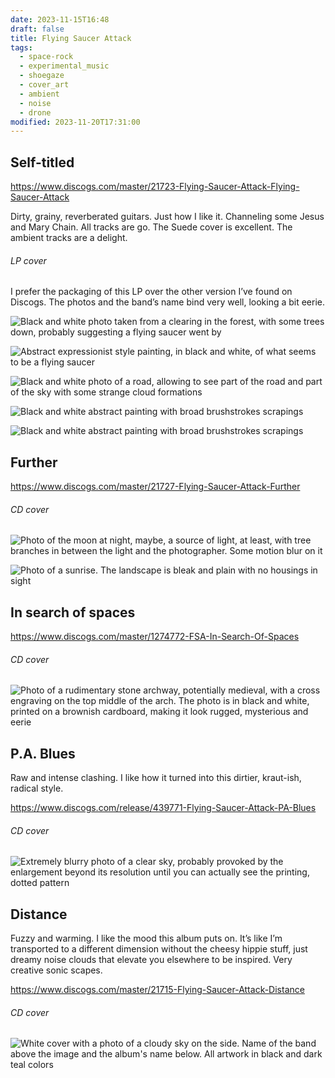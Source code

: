 ```yaml
---
date: 2023-11-15T16:48
draft: false
title: Flying Saucer Attack
tags:
  - space-rock
  - experimental_music
  - shoegaze
  - cover_art
  - ambient
  - noise
  - drone
modified: 2023-11-20T17:31:00
---
```

## Self-titled

https://www.discogs.com/master/21723-Flying-Saucer-Attack-Flying-Saucer-Attack

Dirty, grainy, reverberated guitars. Just how I like it. Channeling some Jesus and Mary Chain. All tracks are go. The Suede cover is excellent. The ambient tracks are a delight.

###### LP cover

I prefer the packaging of this LP over the other version I’ve found on Discogs. The photos and the band’s name bind very well, looking a bit eerie.

![Black and white photo taken from a clearing in the forest, with some trees down, probably suggesting a flying saucer went by](../attachment/image/flying_saucer_attack-1700067242780.jpeg)

![Abstract expressionist style painting, in black and white, of what seems to be a flying saucer](../attachment/image/flying_saucer_attack-1700067475635.jpeg)

![Black and white photo of a road, allowing to see part of the road and part of the sky with some strange cloud formations](../attachment/image/flying_saucer_attack-1700067487887.jpeg)

![Black and white abstract painting with broad brushstrokes scrapings](../attachment/image/flying_saucer_attack-1700067503276.jpeg)

![Black and white abstract painting with broad brushstrokes scrapings](../attachment/image/flying_saucer_attack-1700067512893.jpeg)

## Further

https://www.discogs.com/master/21727-Flying-Saucer-Attack-Further

###### CD cover

![Photo of the moon at night, maybe, a source of light, at least, with tree branches in between the light and the photographer. Some motion blur on it](../attachment/image/flying_saucer_attack-1700128147158.jpeg)

![Photo of a sunrise. The landscape is bleak and plain with no housings in sight](../attachment/image/flying_saucer_attack-1700128136964.jpeg)

## In search of spaces

https://www.discogs.com/master/1274772-FSA-In-Search-Of-Spaces
###### CD cover

![Photo of a rudimentary stone archway, potentially medieval, with a cross engraving on the top middle of the arch. The photo is in black and white, printed on a brownish cardboard, making it look rugged, mysterious and eerie](../attachment/image/flying_saucer_attack-1700153261777.jpeg)

## P.A. Blues

Raw and intense clashing. I like how it turned into this dirtier, kraut-ish, radical style.

https://www.discogs.com/release/439771-Flying-Saucer-Attack-PA-Blues

###### CD cover

![Extremely blurry photo of a clear sky, probably provoked by the enlargement beyond its resolution until you can actually see the printing, dotted pattern](../attachment/vsc-paste/flying_saucer_attack-231120155206.png)

## Distance

Fuzzy and warming. I like the mood this album puts on. It’s like I’m transported to a different dimension without the cheesy hippie stuff, just dreamy noise clouds that elevate you elsewhere to be inspired. Very creative sonic scapes.

https://www.discogs.com/master/21715-Flying-Saucer-Attack-Distance

###### CD cover

![White cover with a photo of a cloudy sky on the side. Name of the band above the image and the album's name below. All artwork in black and dark teal colors](../attachment/vsc-paste/flying_saucer_attack-231120172736.png)